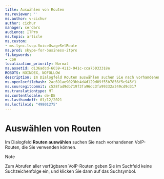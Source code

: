```yaml
---
title: Auswählen von Routen
ms.reviewer: ''
ms.author: v-cichur
author: cichur
manager: serdars
audience: ITPro
ms.topic: article
ms.custom:
- ms.lync.lscp.VoiceUsageSelRoute
ms.prod: skype-for-business-itpro
f1.keywords:
- CSH
localization_priority: Normal
ms.assetid: d136adcd-6659-4113-941c-cca75033318e
ROBOTS: NOINDEX, NOFOLLOW
description: Im Dialogfeld Routen auswählen suchen Sie nach vorhandenen VoIP-Routen, die Sie verwenden können.
ms.openlocfilehash: 2ac691ae9023bb4d4d129d09f55b7856f5c945f1
ms.sourcegitcommit: c528fad9db719f3fa96dc3fa99332a349cd9d317
ms.translationtype: MT
ms.contentlocale: de-DE
ms.lasthandoff: 01/12/2021
ms.locfileid: "49801275"
---
```

# <a name="select-routes"></a>Auswählen von Routen
 
Im Dialogfeld **Routen auswählen** suchen Sie nach vorhandenen VoIP-Routen, die Sie verwenden können.
  
> [!NOTE]
> Zum Abrufen aller verfügbaren VoIP-Routen geben Sie im Suchfeld keine Suchzeichenfolge ein, und klicken Sie dann auf das Suchsymbol. 
  
 
  


